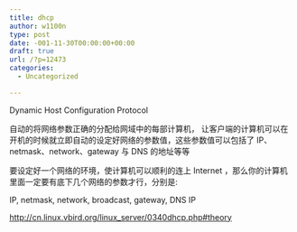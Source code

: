 ```yaml
---
title: dhcp
author: w1100n
type: post
date: -001-11-30T00:00:00+00:00
draft: true
url: /?p=12473
categories:
  - Uncategorized

---
```

Dynamic Host Configuration Protocol

自动的将网络参数正确的分配给网域中的每部计算机， 让客户端的计算机可以在开机的时候就立即自动的设定好网络的参数值，这些参数值可以包括了 IP、netmask、network、gateway 与 DNS 的地址等等

要设定好一个网络的环境，使计算机可以顺利的连上 Internet ，那么你的计算机里面一定要有底下几个网络的参数才行，分别是: 

IP, netmask, network, broadcast, gateway, DNS IP

http://cn.linux.vbird.org/linux_server/0340dhcp.php#theory